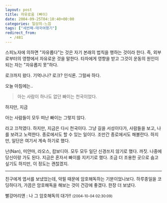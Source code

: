 ```yaml
---
layout: post
title: 자유로움 (빠이)
date: 2004-09-25T04:10:40+00:00
categories: 일상의-느낌
tags: ["세번째-태국여행기"]
redirect_from:
  - /481
---
```


스피노자에 의하면 "자유롭다"는 것은 자기 본래의 법칙을 행하는 것이라 한다. 즉, 외부로부터의 영향에서 자유로운 것을 말한다. 타자에게 영향을 받고 그것이 운동의 원인이 되는 자는 "자유롭지 못"하다.

로크까지 왔다. 기억나나? 로크? 인식론. 그럴싸 하다.

오늘 아침에는..

> 아는 사람이 하나도 없던 빠이는 천국이었다.

하지만, 지금

아는 사람들이 모두 떠난 빠이는 그렇지 않다.

라고 끄적였다. 하지만, 지금은 다시 천국이다. 그냥 길을 서성이다가, 사람들을 보고, 나를 보려고 노력한다. 종로에서도 할 수 있는 일이다. 조만간 종로에서도 해볼란다. 하지만, 일단은 여기서 계속 하기로 했다.

난(Nan), 미얀마, 라오스, 캄보디아. 모두 모두 일단 신경쓰지 않기로 했다. 까짓. 나중에 당신이랑 가도 된다. 지금은 혼자서 빠이를 지키기로 했다. 조금 더 조용한 곳으로 숨고싶기도 하지만, 이 정도는 괜찮겠지.

---

친구에게 엽서를 보냈었는데, 악필 때문에 암호해독하는 기분이었나보다. 하루종일을 코딩하다가, 가끔은 암호해독을 해보는 것이 건강에 좋겠다. 한장 더 보냈다.
<div id=comments>
<div class=comment>
<!--- cmt:848 --->
<!--- mail: --->
<!--- parent:0 --->
빨강머리앤 : 
나 그 암호해독의 대가!!
 <small>(2004-10-04 02:30:09)</small>
</div>
</div>
